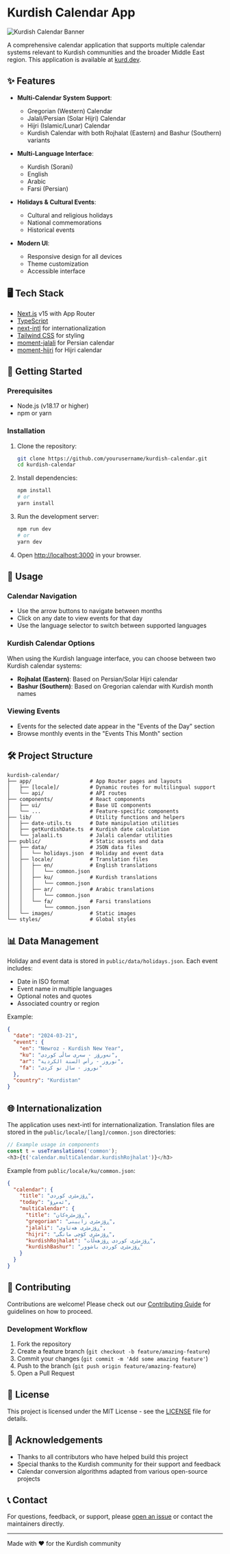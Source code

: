 # Kurdish Calendar App

![Kurdish Calendar Banner](public/images/banner.png)

A comprehensive calendar application that supports multiple calendar systems relevant to Kurdish communities and the broader Middle East region. This application is available at [kurd.dev](https://kurd.dev).

## ✨ Features

- **Multi-Calendar System Support**:
  - Gregorian (Western) Calendar
  - Jalali/Persian (Solar Hijri) Calendar
  - Hijri (Islamic/Lunar) Calendar
  - Kurdish Calendar with both Rojhalat (Eastern) and Bashur (Southern) variants

- **Multi-Language Interface**:
  - Kurdish (Sorani)
  - English
  - Arabic
  - Farsi (Persian)

- **Holidays & Cultural Events**:
  - Cultural and religious holidays
  - National commemorations
  - Historical events

- **Modern UI**:
  - Responsive design for all devices
  - Theme customization
  - Accessible interface

## 🖥️ Tech Stack

- [Next.js](https://nextjs.org/) v15 with App Router
- [TypeScript](https://www.typescriptlang.org/)
- [next-intl](https://next-intl-docs.vercel.app/) for internationalization
- [Tailwind CSS](https://tailwindcss.com/) for styling
- [moment-jalali](https://github.com/jalaali/moment-jalaali) for Persian calendar
- [moment-hijri](https://github.com/moment/moment-hijri) for Hijri calendar

## 🚀 Getting Started

### Prerequisites

- Node.js (v18.17 or higher)
- npm or yarn

### Installation

1. Clone the repository:
   ```bash
   git clone https://github.com/yourusername/kurdish-calendar.git
   cd kurdish-calendar
   ```

2. Install dependencies:
   ```bash
   npm install
   # or
   yarn install
   ```

3. Run the development server:
   ```bash
   npm run dev
   # or
   yarn dev
   ```

4. Open [http://localhost:3000](http://localhost:3000) in your browser.

## 📖 Usage

### Calendar Navigation

- Use the arrow buttons to navigate between months
- Click on any date to view events for that day
- Use the language selector to switch between supported languages

### Kurdish Calendar Options

When using the Kurdish language interface, you can choose between two Kurdish calendar systems:

- **Rojhalat (Eastern)**: Based on Persian/Solar Hijri calendar
- **Bashur (Southern)**: Based on Gregorian calendar with Kurdish month names

### Viewing Events

- Events for the selected date appear in the "Events of the Day" section
- Browse monthly events in the "Events This Month" section

## 🛠️ Project Structure

```
kurdish-calendar/
├── app/                   # App Router pages and layouts
│   ├── [locale]/          # Dynamic routes for multilingual support
│   └── api/               # API routes
├── components/            # React components
│   ├── ui/                # Base UI components
│   └── ...                # Feature-specific components
├── lib/                   # Utility functions and helpers
│   ├── date-utils.ts      # Date manipulation utilities
│   ├── getKurdishDate.ts  # Kurdish date calculation
│   └── jalaali.ts         # Jalali calendar utilities
├── public/                # Static assets and data
│   ├── data/              # JSON data files
│   │   └── holidays.json  # Holiday and event data
│   ├── locale/            # Translation files
│   │   ├── en/            # English translations
│   │   │   └── common.json
│   │   ├── ku/            # Kurdish translations
│   │   │   └── common.json
│   │   ├── ar/            # Arabic translations
│   │   │   └── common.json
│   │   └── fa/            # Farsi translations
│   │       └── common.json
│   └── images/            # Static images
└── styles/                # Global styles
```

## 📊 Data Management

Holiday and event data is stored in `public/data/holidays.json`. Each event includes:

- Date in ISO format
- Event name in multiple languages
- Optional notes and quotes
- Associated country or region

Example:
```json
{
  "date": "2024-03-21",
  "event": {
    "en": "Newroz - Kurdish New Year",
    "ku": "نەورۆز - سەری ساڵی کوردی",
    "ar": "نوروز - رأس السنة الكردية",
    "fa": "نوروز - سال نو کردی"
  },
  "country": "Kurdistan"
}
```

## 🌐 Internationalization

The application uses next-intl for internationalization. Translation files are stored in the `public/locale/[lang]/common.json` directories:

```typescript
// Example usage in components
const t = useTranslations('common');
<h3>{t('calendar.multiCalendar.kurdishRojhalat')}</h3>
```

Example from `public/locale/ku/common.json`:
```json
{
  "calendar": {
    "title": "ڕۆژمێری کوردی",
    "today": "ئەمڕۆ",
    "multiCalendar": {
      "title": "ڕۆژمێرەکان",
      "gregorian": "ڕۆژمێری زایینی",
      "jalali": "ڕۆژمێری هەتاوی",
      "hijri": "ڕۆژمێری کۆچی مانگی",
      "kurdishRojhalat": "ڕۆژمێری کوردی ڕۆژهەڵات",
      "kurdishBashur": "ڕۆژمێری کوردی باشوور"
    }
  }
}
```

## 🤝 Contributing

Contributions are welcome! Please check out our [Contributing Guide](CONTRIBUTING.md) for guidelines on how to proceed.

### Development Workflow

1. Fork the repository
2. Create a feature branch (`git checkout -b feature/amazing-feature`)
3. Commit your changes (`git commit -m 'Add some amazing feature'`)
4. Push to the branch (`git push origin feature/amazing-feature`)
5. Open a Pull Request

## 📜 License

This project is licensed under the MIT License - see the [LICENSE](LICENSE) file for details.

## 🙏 Acknowledgements

- Thanks to all contributors who have helped build this project
- Special thanks to the Kurdish community for their support and feedback
- Calendar conversion algorithms adapted from various open-source projects

## 📞 Contact

For questions, feedback, or support, please [open an issue](https://github.com/devFarzad/kurdish-calendar/issues) or contact the maintainers directly.

---

Made with ❤️ for the Kurdish community
